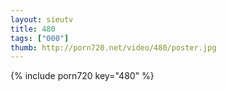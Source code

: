 ```yaml
--- 
layout: sieutv
title: 480
tags: ["000"]
thumb: http://porn720.net/video/480/poster.jpg
---
```

{% include porn720 key="480" %} 
